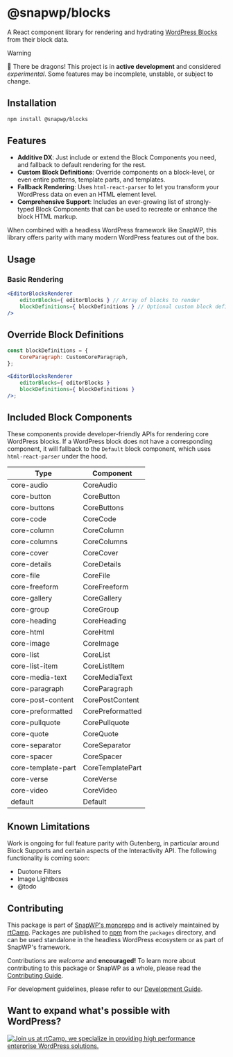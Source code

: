 # @snapwp/blocks

A React component library for rendering and hydrating [WordPress Blocks](https://wordpress.org/blocks/) from their block data.

> [!WARNING]
> 🐉 There be dragons!
> This project is in **active development** and considered _experimental_. Some features may be incomplete, unstable, or subject to change.

## Installation

```bash
npm install @snapwp/blocks
```

## Features

-   **Additive DX**: Just include or extend the Block Components you need, and fallback to default rendering for the rest.
-   **Custom Block Definitions**: Override components on a block-level, or even entire patterns, template parts, and templates.
-   **Fallback Rendering**: Uses `html-react-parser` to let you transform your WordPress data on even an HTML element level.
-   **Comprehensive Support**: Includes an ever-growing list of strongly-typed Block Components that can be used to recreate or enhance the block HTML markup.

When combined with a headless WordPress framework like SnapWP, this library offers parity with many modern WordPress features out of the box.

## Usage

### Basic Rendering

```jsx
<EditorBlocksRenderer
	editorBlocks={ editorBlocks } // Array of blocks to render
	blockDefinitions={ blockDefinitions } // Optional custom block definitions
/>
```

## Override Block Definitions

```jsx
const blockDefinitions = {
	CoreParagraph: CustomCoreParagraph,
};

<EditorBlocksRenderer
	editorBlocks={ editorBlocks }
	blockDefinitions={ blockDefinitions }
/>;
```

## Included Block Components

These components provide developer-friendly APIs for rendering core WordPress blocks. If a WordPress block does not have a corresponding component, it will fallback to the `Default` block component, which uses `html-react-parser` under the hood.

| Type               | Component        |
| ------------------ | ---------------- |
| core-audio         | CoreAudio        |
| core-button        | CoreButton       |
| core-buttons       | CoreButtons      |
| core-code          | CoreCode         |
| core-column        | CoreColumn       |
| core-columns       | CoreColumns      |
| core-cover         | CoreCover        |
| core-details       | CoreDetails      |
| core-file          | CoreFile         |
| core-freeform      | CoreFreeform     |
| core-gallery       | CoreGallery      |
| core-group         | CoreGroup        |
| core-heading       | CoreHeading      |
| core-html          | CoreHtml         |
| core-image         | CoreImage        |
| core-list          | CoreList         |
| core-list-item     | CoreListItem     |
| core-media-text    | CoreMediaText    |
| core-paragraph     | CoreParagraph    |
| core-post-content  | CorePostContent  |
| core-preformatted  | CorePreformatted |
| core-pullquote     | CorePullquote    |
| core-quote         | CoreQuote        |
| core-separator     | CoreSeparator    |
| core-spacer        | CoreSpacer       |
| core-template-part | CoreTemplatePart |
| core-verse         | CoreVerse        |
| core-video         | CoreVideo        |
| default            | Default          |

## Known Limitations

Work is ongoing for full feature parity with Gutenberg, in particular around Block Supports and certain aspects of the Interactivity API. The following functionality is coming soon:

-   Duotone Filters
-   Image Lightboxes
-   @todo

## Contributing

This package is part of [SnapWP's monorepo](https://github.com/rtCamp/snapwp) and is actively maintained by [rtCamp](https://rtcamp.com/). Packages are published to [npm](https://www.npmjs.com/) from the `packages` directory, and can be used standalone in the headless WordPress ecosystem or as part of SnapWP's framework.

Contributions are _welcome_ and **encouraged!** To learn more about contributing to this package or SnapWP as a whole, please read the [Contributing Guide](../../../.github/CONTRIBUTING.md).

For development guidelines, please refer to our [Development Guide](../../DEVELOPMENT.md).

## Want to expand what's possible with WordPress?

<a href="https://rtcamp.com/"><img src="https://rtcamp.com/wp-content/uploads/sites/2/2019/04/github-banner@2x.png" alt="Join us at rtCamp, we specialize in providing high performance enterprise WordPress solutions."></a>
